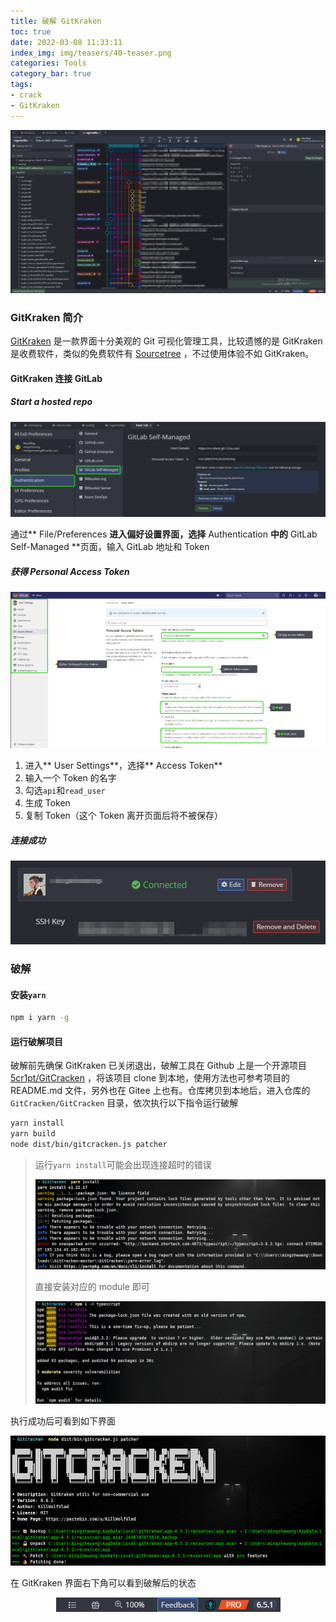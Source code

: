```yaml
---
title: 破解 GitKraken
toc: true
date: 2022-03-08 11:33:11
index_img: img/teasers/40-teaser.png
categories: Tools
category_bar: true
tags:
- crack
- GitKraken
---
```


<center>
    <img src="40/git-kraken.png" />
</center>
<!-- more -->

### GitKraken 简介

[GitKraken](https://www.gitkraken.com/) 是一款界面十分美观的 Git 可视化管理工具，比较遗憾的是 GitKraken 是收费软件，类似的免费软件有 [Sourcetree](https://www.sourcetreeapp.com/) ，不过使用体验不如 GitKraken。

#### GitKraken 连接 GitLab

##### Start a hosted repo

<center>
    <img src="40/start-a-hosted-repo.png" />
</center>

通过** File/Preferences **进入偏好设置界面，选择** Authentication **中的** GitLab Self-Managed **页面，输入 GitLab 地址和 Token

##### 获得 Personal Access Token

<center>
    <img src="40/personal-access-tokens.png" />
</center>

1. 进入** User Settings**，选择** Access Token**
2. 输入一个 Token 的名字
3. 勾选`api`和`read_user`
4. 生成 Token
5. 复制 Token（这个 Token 离开页面后将不被保存）

##### 连接成功

<center>
    <img src="40/connected-gitlab.png" />
</center>

### 破解

#### 安装`yarn`

```sh
npm i yarn -g
```

#### 运行破解项目

破解前先确保 GitKraken 已关闭退出，破解工具在 Github 上是一个开源项目 [5cr1pt/GitCracken](https://github.com/5cr1pt/GitCracken) ，将该项目 clone 到本地，使用方法也可参考项目的 README.md 文件，另外也在 Gitee 上也有。仓库拷贝到本地后，进入仓库的 `GitCracken/GitCracken` 目录，依次执行以下指令运行破解

```sh
yarn install
yarn build
node dist/bin/gitcracken.js patcher
```

> 运行`yarn install`可能会出现连接超时的错误
>
> <center>
>     <img src="40/yarn-install-error.png" />
> </center>
>
> 直接安装对应的 module 即可
>
> <center>
>     <img src="40/yarn-install-error-fix.png" />
> </center>

执行成功后可看到如下界面

<center>
    <img src="40/git-kraken-install-success.png" />
</center>

在 GitKraken 界面右下角可以看到破解后的状态

<center>
    <img src="40/git-kraken-pro.png" />
</center>
